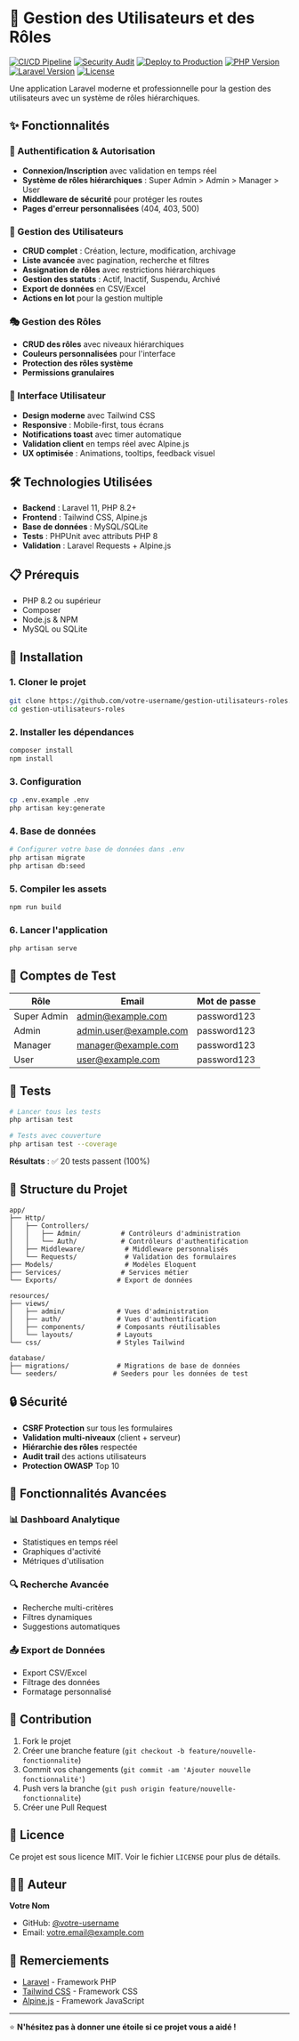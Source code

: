 # 🚀 Gestion des Utilisateurs et des Rôles

[![CI/CD Pipeline](https://github.com/SOULEYMANEHAMANEADJI/gestion-utilisateurs-roles/actions/workflows/ci.yml/badge.svg)](https://github.com/SOULEYMANEHAMANEADJI/gestion-utilisateurs-roles/actions/workflows/ci.yml)
[![Security Audit](https://github.com/SOULEYMANEHAMANEADJI/gestion-utilisateurs-roles/actions/workflows/security.yml/badge.svg)](https://github.com/SOULEYMANEHAMANEADJI/gestion-utilisateurs-roles/actions/workflows/security.yml)
[![Deploy to Production](https://github.com/SOULEYMANEHAMANEADJI/gestion-utilisateurs-roles/actions/workflows/deploy.yml/badge.svg)](https://github.com/SOULEYMANEHAMANEADJI/gestion-utilisateurs-roles/actions/workflows/deploy.yml)
[![PHP Version](https://img.shields.io/badge/PHP-8.2%2B-blue.svg)](https://php.net)
[![Laravel Version](https://img.shields.io/badge/Laravel-11.x-red.svg)](https://laravel.com)
[![License](https://img.shields.io/badge/License-MIT-green.svg)](LICENSE)

Une application Laravel moderne et professionnelle pour la gestion des utilisateurs avec un système de rôles hiérarchiques.

## ✨ Fonctionnalités

### 🔐 Authentification & Autorisation
- **Connexion/Inscription** avec validation en temps réel
- **Système de rôles hiérarchiques** : Super Admin > Admin > Manager > User
- **Middleware de sécurité** pour protéger les routes
- **Pages d'erreur personnalisées** (404, 403, 500)

### 👥 Gestion des Utilisateurs
- **CRUD complet** : Création, lecture, modification, archivage
- **Liste avancée** avec pagination, recherche et filtres
- **Assignation de rôles** avec restrictions hiérarchiques
- **Gestion des statuts** : Actif, Inactif, Suspendu, Archivé
- **Export de données** en CSV/Excel
- **Actions en lot** pour la gestion multiple

### 🎭 Gestion des Rôles
- **CRUD des rôles** avec niveaux hiérarchiques
- **Couleurs personnalisées** pour l'interface
- **Protection des rôles système**
- **Permissions granulaires**

### 🎨 Interface Utilisateur
- **Design moderne** avec Tailwind CSS
- **Responsive** : Mobile-first, tous écrans
- **Notifications toast** avec timer automatique
- **Validation client** en temps réel avec Alpine.js
- **UX optimisée** : Animations, tooltips, feedback visuel

## 🛠️ Technologies Utilisées

- **Backend** : Laravel 11, PHP 8.2+
- **Frontend** : Tailwind CSS, Alpine.js
- **Base de données** : MySQL/SQLite
- **Tests** : PHPUnit avec attributs PHP 8
- **Validation** : Laravel Requests + Alpine.js

## 📋 Prérequis

- PHP 8.2 ou supérieur
- Composer
- Node.js & NPM
- MySQL ou SQLite

## 🚀 Installation

### 1. Cloner le projet
```bash
git clone https://github.com/votre-username/gestion-utilisateurs-roles.git
cd gestion-utilisateurs-roles
```

### 2. Installer les dépendances
```bash
composer install
npm install
```

### 3. Configuration
```bash
cp .env.example .env
php artisan key:generate
```

### 4. Base de données
```bash
# Configurer votre base de données dans .env
php artisan migrate
php artisan db:seed
```

### 5. Compiler les assets
```bash
npm run build
```

### 6. Lancer l'application
```bash
php artisan serve
```

## 👤 Comptes de Test

| Rôle | Email | Mot de passe |
|------|-------|--------------|
| Super Admin | admin@example.com | password123 |
| Admin | admin.user@example.com | password123 |
| Manager | manager@example.com | password123 |
| User | user@example.com | password123 |

## 🧪 Tests

```bash
# Lancer tous les tests
php artisan test

# Tests avec couverture
php artisan test --coverage
```

**Résultats** : ✅ 20 tests passent (100%)

## 📁 Structure du Projet

```
app/
├── Http/
│   ├── Controllers/
│   │   ├── Admin/          # Contrôleurs d'administration
│   │   └── Auth/           # Contrôleurs d'authentification
│   ├── Middleware/          # Middleware personnalisés
│   └── Requests/            # Validation des formulaires
├── Models/                  # Modèles Eloquent
├── Services/               # Services métier
└── Exports/               # Export de données

resources/
├── views/
│   ├── admin/             # Vues d'administration
│   ├── auth/              # Vues d'authentification
│   ├── components/        # Composants réutilisables
│   └── layouts/           # Layouts
└── css/                   # Styles Tailwind

database/
├── migrations/            # Migrations de base de données
└── seeders/              # Seeders pour les données de test
```

## 🔒 Sécurité

- **CSRF Protection** sur tous les formulaires
- **Validation multi-niveaux** (client + serveur)
- **Hiérarchie des rôles** respectée
- **Audit trail** des actions utilisateurs
- **Protection OWASP** Top 10

## 🎯 Fonctionnalités Avancées

### 📊 Dashboard Analytique
- Statistiques en temps réel
- Graphiques d'activité
- Métriques d'utilisation

### 🔍 Recherche Avancée
- Recherche multi-critères
- Filtres dynamiques
- Suggestions automatiques

### 📤 Export de Données
- Export CSV/Excel
- Filtrage des données
- Formatage personnalisé

## 🤝 Contribution

1. Fork le projet
2. Créer une branche feature (`git checkout -b feature/nouvelle-fonctionnalite`)
3. Commit vos changements (`git commit -am 'Ajouter nouvelle fonctionnalité'`)
4. Push vers la branche (`git push origin feature/nouvelle-fonctionnalite`)
5. Créer une Pull Request

## 📝 Licence

Ce projet est sous licence MIT. Voir le fichier `LICENSE` pour plus de détails.

## 👨‍💻 Auteur

**Votre Nom**
- GitHub: [@votre-username](https://github.com/votre-username)
- Email: votre.email@example.com

## 🙏 Remerciements

- [Laravel](https://laravel.com/) - Framework PHP
- [Tailwind CSS](https://tailwindcss.com/) - Framework CSS
- [Alpine.js](https://alpinejs.dev/) - Framework JavaScript

---

⭐ **N'hésitez pas à donner une étoile si ce projet vous a aidé !**